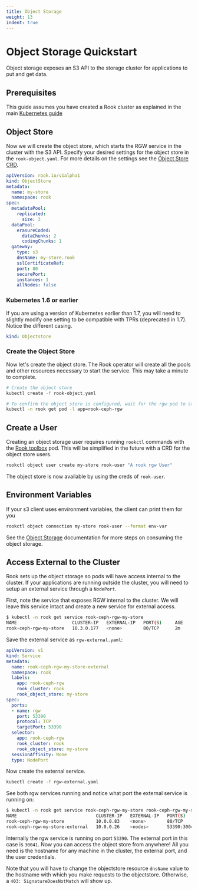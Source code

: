 ```yaml
---
title: Object Storage
weight: 13
indent: true
---
```


# Object Storage Quickstart

Object storage exposes an S3 API to the storage cluster for applications to put and get data.

## Prerequisites

This guide assumes you have created a Rook cluster as explained in the main [Kubernetes guide](kubernetes.md)

## Object Store

Now we will create the object store, which starts the RGW service in the cluster with the S3 API.
Specify your desired settings for the object store in the `rook-object.yaml`. For more details on the settings see the [Object Store CRD](object-store-crd.md).

```yaml
apiVersion: rook.io/v1alpha1
kind: ObjectStore
metadata:
  name: my-store
  namespace: rook
spec:
  metadataPool:
    replicated:
      size: 3
  dataPool:
    erasureCoded:
      dataChunks: 2
      codingChunks: 1
  gateway:
    type: s3
    dnsName: my-store.rook
    sslCertificateRef: 
    port: 80
    securePort:
    instances: 1
    allNodes: false
```

### Kubernetes 1.6 or earlier

If you are using a version of Kubernetes earlier than 1.7, you will need to slightly modify one setting to be compatible with TPRs (deprecated in 1.7). Notice the different casing.
```yaml
kind: Objectstore
```

### Create the Object Store

Now let's create the object store. The Rook operator will create all the pools and other resources necessary to start the service. This may take a minute to complete.
```bash
# Create the object store
kubectl create -f rook-object.yaml

# To confirm the object store is configured, wait for the rgw pod to start
kubectl -n rook get pod -l app=rook-ceph-rgw
```

## Create a User

Creating an object storage user requires running `rookctl` commands with the [Rook toolbox](kubernetes.md#tools) pod. This will be simplified in the future with a CRD for the object store users.

```bash
rookctl object user create my-store rook-user "A rook rgw User"
```

The object store is now available by using the creds of `rook-user`.

## Environment Variables

If your s3 client uses environment variables, the client can print them for you
```bash
rookctl object connection my-store rook-user --format env-var
```

See the [Object Storage](client.md#object-storage) documentation for more steps on consuming the object storage.

## Access External to the Cluster

Rook sets up the object storage so pods will have access internal to the cluster. If your applications are running outside the cluster,
you will need to setup an external service through a `NodePort`.

First, note the service that exposes RGW internal to the cluster. We will leave this service intact and create a new service for external access.
```bash
$ kubectl -n rook get service rook-ceph-rgw-my-store
NAME                     CLUSTER-IP   EXTERNAL-IP   PORT(S)     AGE
rook-ceph-rgw-my-store   10.3.0.177   <none>        80/TCP      2m
```

Save the external service as `rgw-external.yaml`:

```yaml
apiVersion: v1
kind: Service
metadata:
  name: rook-ceph-rgw-my-store-external
  namespace: rook
  labels:
    app: rook-ceph-rgw
    rook_cluster: rook
    rook_object_store: my-store
spec:
  ports:
  - name: rgw
    port: 53390
    protocol: TCP
    targetPort: 53390
  selector:
    app: rook-ceph-rgw
    rook_cluster: rook
    rook_object_store: my-store
  sessionAffinity: None
  type: NodePort
```

Now create the external service.

```bash
kubectl create -f rgw-external.yaml
```

See both rgw services running and notice what port the external service is running on:
```bash
$ kubectl -n rook get service rook-ceph-rgw-my-store rook-ceph-rgw-my-store-external
NAME                              CLUSTER-IP   EXTERNAL-IP   PORT(S)           AGE
rook-ceph-rgw-my-store            10.0.0.83    <none>        80/TCP            21m
rook-ceph-rgw-my-store-external   10.0.0.26    <nodes>       53390:30041/TCP   1m
```

Internally the rgw service is running on port `53390`. The external port in this case is `30041`. Now you can access the object store from anywhere! All you need is the hostname for any machine in the cluster, the external port, and the user credentials.

Note that you will have to change the objectstore resource `dnsName` value to the hostname with which you make requests to the objectstore. Otherwise, a `403: SignatureDoesNotMatch` will show up.
